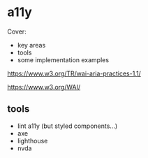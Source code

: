 # a11y 

Cover:
- key areas
- tools
- some implementation examples

https://www.w3.org/TR/wai-aria-practices-1.1/

https://www.w3.org/WAI/

## tools

- lint a11y (but styled components...)
- axe
- lighthouse
- nvda

